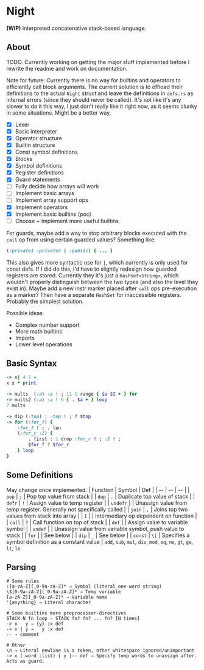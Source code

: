 # Night
**(WIP)** Interpreted concatenative stack-based language.

## About
TODO. Currently working on getting the major stuff implemented before I rewrite the readme and work on documentation.

Note for future: Currently there is no way for builtins and operators to efficiently call block arguments. The current solution is to offload their definitions to the actual `Night` struct and leave the definitions in `defs.rs` as internal errors (since they should never be called). It's not like it's any slower to do it this way, I just don't really like it right now, as it seems clunky in some situations. Might be a better way.

- [x] Lexer
- [x] Basic interpreter
- [x] Operator structure
- [x] Builtin structure
- [x] Const symbol definitions
- [x] Blocks
- [x] Symbol definitions
- [x] Register definitions
- [x] Guard statements
- [ ] Fully decide how arrays will work
- [ ] Implement basic arrays
- [ ] Implement array support ops
- [x] Implement operators
- [x] Implement basic builtins (poc)
- [ ] Choose + Implement more useful builtins

For guards, maybe add a way to stop arbitrary blocks executed with the `call` op from using certain guarded values?
Something like:
```ruby
(:private1 :private2 | :public) { ... }
```
This also gives more syntactic use for `|`, which currently is only used for const defs.
If I did do this, I'd have to slightly redesign how guarded registers are stored. Currently they it's just a `HashSet<String>`, which wouldn't properly distinguish between the two types (and also the level they exist in). Maybe add a new instr marker placed after `call` ops pre-execution as a marker? Then have a separate `HashSet` for inaccessible registers. Probably the simplest solution.

Possible ideas
- Complex number support
- More math builtins
- Imports
- Lower level operations

## Basic Syntax
```ruby
-> x| 4 7 +
x x * print

-> mults  (:a) :a ! ; 11 1 range { $a $I + } for
-> mults2 (:a) :a ! 9 { . $a + } loop
7 mults

-> dip (:top) : :top ! ; ? $top
-> for (:for_f) {
	:for_f ! ; . len
	(:for_r :I) {
		. first : 1 drop :for_r ! ; :I ! ;
		$for_f ? $for_r
	} loop
}
```

## Some Definitions
May change once implemented.
| Function | Symbol | Def |
| -- | -- | -- |
| `pop` | `;` | Pop top value from stack |
| `dup` | `.` | Duplicate top value of stack |
| `defr` | `!` | Assign value to temp register |
| `undefr` | | Unassign value from temp register. Generally not specifically called |
| `join` | `,` | Joins top two values from stack into array |
| `I` | | Intermediary op dependent on function |
| `call` | `?` | Call function on top of stack |
| `def` |  | Assign value to variable symbol |
| `undef` |  | Unassign value from variable symbol, push value to stack |
| `for` |  | See below |
| `dip` | `_` | See below |
| `const` | `\|` | Specifies a symbol definition as a constant value |
`add`, `sub`, `mul`, `div`, `mod`, `eq`, `ne`, `gt`, `ge`, `lt`, `le`

## Parsing
```
# Some rules
:[a-zA-Z][_0-9a-zA-Z]* ⇒ Symbol (literal one-word string)
\$[0-9a-zA-Z][_0-9a-zA-Z]* ⇒ Temp variable
[a-zA-Z][_0-9a-zA-Z]* ⇒ Variable name
'{anything} ⇒ Literal character

# Some builtins more preprocessor-directives
STACK N fn loop ⇒ STACK fn? fn? ... fn? [N times]
-> x   y ⇒ {y} :x def
-> x | y ⇒   y :x def
-- ⇒ comment

# Other
\n ⇒ Literal newline is a token, other whitespace ignored/unimportant
-> x (:word :list) { y }-- def ⇒ Specify temp words to unassign after. Acts as guard.
```
